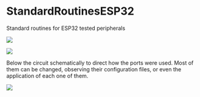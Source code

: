 # StandardRoutinesESP32
Standard routines for ESP32 tested peripherals

![](https://i.imgur.com/dROnGkv.jpg?raw=true)

![](https://i.imgur.com/eEYum0p.png?raw=true)

Below the circuit schematically to direct how the ports were used. Most of them can be changed, observing their configuration files, or even the application of each one of them.

![](https://i.imgur.com/ZkzIC67.jpg?raw=true)